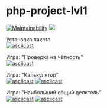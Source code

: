 # php-project-lvl1

[![Maintainability](https://api.codeclimate.com/v1/badges/14041e9fe1f099d41dc0/maintainability)](https://codeclimate.com/github/kerodim/php-project-lvl1/maintainability)
![](https://github.com/kerodim/php-project-lvl1/workflows/main/badge.svg)

Установка пакета  
[![asciicast](https://asciinema.org/a/2aG2jcb4QQnuNkhysNsuLFIGB.svg)](https://asciinema.org/a/2aG2jcb4QQnuNkhysNsuLFIGB)

Игра: "Проверка на чётность"  
[![asciicast](https://asciinema.org/a/H8f6H7H17MMHZh6Byz5ofrjdc.svg)](https://asciinema.org/a/H8f6H7H17MMHZh6Byz5ofrjdc)

Игра: "Калькулятор"  
[![asciicast](https://asciinema.org/a/l8TQRMfclRmOBeCaR6cQ1goW0.svg)](https://asciinema.org/a/l8TQRMfclRmOBeCaR6cQ1goW0)
[![asciicast](https://asciinema.org/a/Q4ZE04aQUrafOnn6jQurUBsdL.svg)](https://asciinema.org/a/Q4ZE04aQUrafOnn6jQurUBsdL)

Игра: "Наибольший общий делитель"  
[![asciicast](https://asciinema.org/a/AeYSqwHCNBG1ULJDl1EqxpKzH.svg)](https://asciinema.org/a/AeYSqwHCNBG1ULJDl1EqxpKzH)
[![asciicast](https://asciinema.org/a/Kkd3pONgZbOjjjBvN9HWAXQhX.svg)](https://asciinema.org/a/Kkd3pONgZbOjjjBvN9HWAXQhX)
